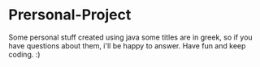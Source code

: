 # Prersonal-Project
Some personal stuff created using java
some titles are in greek, so if you have questions about them, i'll be happy to answer.
Have fun and keep coding. :)

